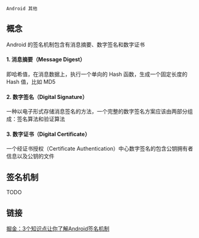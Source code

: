 `Android 其他`

## 概念

Android 的签名机制包含有消息摘要、数字签名和数字证书

#### 1. 消息摘要（Message Digest）
即哈希值，在消息数据上，执行一个单向的 Hash 函数，生成一个固定长度的 Hash 值，比如 MD5

#### 2. 数字签名（Digital Signature）
一种以电子形式存储消息签名的方法，一个完整的数字签名方案应该由两部分组成：签名算法和验证算法

#### 3. 数字证书（Digital Certificate）
一个经证书授权（Certificate Authentication）中心数字签名的包含公钥拥有者信息以及公钥的文件

## 签名机制

TODO

## 链接

[掘金：3个知识点让你了解Android签名机制](https://juejin.im/entry/5a6ed6836fb9a01ca3258b5f)